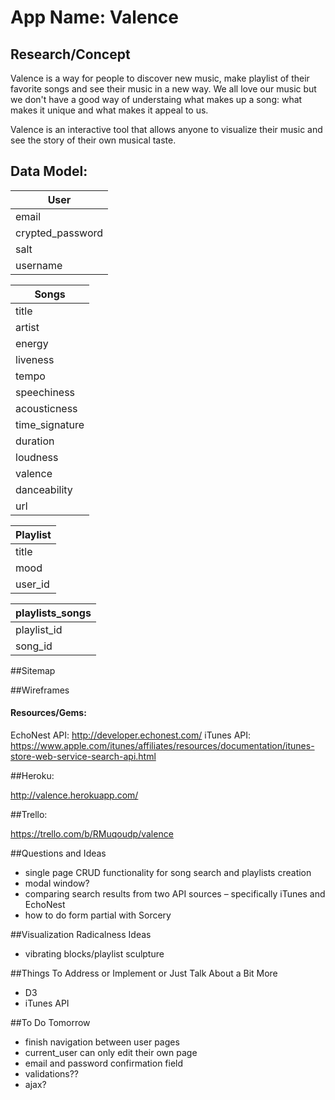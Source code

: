 # App Name: Valence


## Research/Concept

Valence is a way for people to discover new music, make playlist of their favorite songs and see their music in a new way. We all love our music but we don't have a good way of understaing what makes up a song: what makes it unique and what makes it appeal to us.

Valence is an interactive tool that allows anyone to visualize their music and see the story of their own musical taste.


## Data Model:

| User             |
| ---------------- |
| email            |
| crypted_password |
| salt             |
| username         |

| Songs           |
| ----------------|
| title           |
| artist          |
| energy          |
| liveness        |
| tempo           |
| speechiness     |
| acousticness    |
| time_signature  |
| duration        |
| loudness        |
| valence         |
| danceability    |
| url             |

| Playlist        |
| --------------- |
| title           |
| mood            |
| user_id         |

| playlists_songs |
| --------------- |
| playlist_id     |
| song_id         |


##Sitemap



##Wireframes



#### Resources/Gems:

EchoNest API: http://developer.echonest.com/
iTunes API: https://www.apple.com/itunes/affiliates/resources/documentation/itunes-store-web-service-search-api.html


##Heroku:

http://valence.herokuapp.com/


##Trello:

https://trello.com/b/RMuqoudp/valence


##Questions and Ideas

- single page CRUD functionality for song search and playlists creation
- modal window?
- comparing search results from two API sources – specifically iTunes and EchoNest
- how to do form partial with Sorcery

##Visualization Radicalness Ideas
- vibrating blocks/playlist sculpture



##Things To Address or Implement or Just Talk About a Bit More
- D3
- iTunes API

##To Do Tomorrow
- finish navigation between user pages
- current_user can only edit their own page
- email and password confirmation field
- validations??
- ajax?







